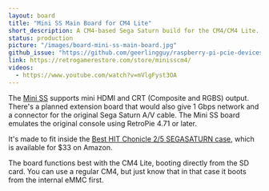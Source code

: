 ```yaml
---
layout: board
title: "Mini SS Main Board for CM4 Lite"
short_description: A CM4-based Sega Saturn build for the CM4/CM4 Lite.
status: production
picture: "/images/board-mini-ss-main-board.jpg"
github_issue: "https://github.com/geerlingguy/raspberry-pi-pcie-devices/issues/25#issuecomment-755448284"
link: https://retrogamerestore.com/store/minisscm4/
videos:
  - https://www.youtube.com/watch?v=mVlgFyst3OA
---
```

The [Mini SS](https://retrogamerestore.com/store/minisscm4/) supports mini HDMI and CRT (Composite and RGBS) output. There's a planned extension board that would also give 1 Gbps network and a connector for the original Sega Saturn A/V cable. The Mini SS board emulates the original console using RetroPie 4.71 or later.

It's made to fit inside the [Best HIT Chonicle 2/5 SEGASATURN case](https://amzn.to/38ve8uP), which is available for $33 on Amazon.

The board functions best with the CM4 Lite, booting directly from the SD card. You can use a regular CM4, but just know that in that case it boots from the internal eMMC first. 
